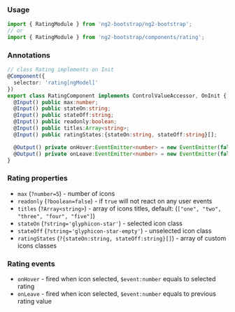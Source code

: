 ### Usage
```typescript
import { RatingModule } from 'ng2-bootstrap/ng2-bootstrap';
// or
import { RatingModule } from 'ng2-bootstrap/components/rating';
```

### Annotations
```typescript
// class Rating implements on Init
@Component({
  selector: 'rating[ngModel]'
})
export class RatingComponent implements ControlValueAccessor, OnInit {
  @Input() public max:number;
  @Input() public stateOn:string;
  @Input() public stateOff:string;
  @Input() public readonly:boolean;
  @Input() public titles:Array<string>;
  @Input() public ratingStates:{stateOn:string, stateOff:string}[];

  @Output() private onHover:EventEmitter<number> = new EventEmitter(false);
  @Output() private onLeave:EventEmitter<number> = new EventEmitter(false);
}
```

### Rating properties
  - `max` (`?number=5`) - number of icons
  - `readonly` (`?boolean=false`) - if `true` will not react on any user events
  - `titles` (`?Array<string>`) - array of icons titles, default: (`["one", "two", "three", "four", "five"]`)
  - `stateOn` (`?string='glyphicon-star'`) - selected icon class
  - `stateOff` (`?string='glyphicon-star-empty'`) - unselected icon class
  - `ratingStates` (`?{stateOn:string, stateOff:string}[]`) - array of custom icons classes

### Rating events
  - `onHover` - fired when icon selected, `$event:number` equals to selected rating
  - `onLeave` - fired when icon selected, `$event:number` equals to previous rating value
